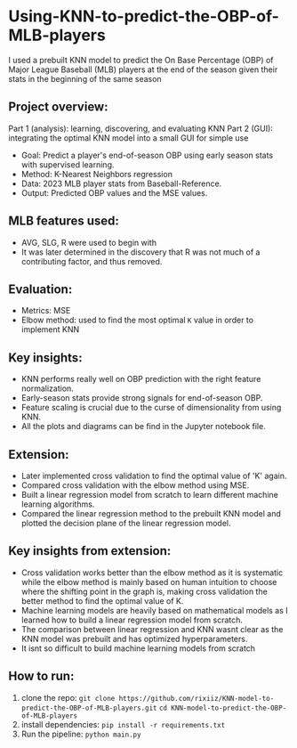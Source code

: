 # Using-KNN-to-predict-the-OBP-of-MLB-players
I used a prebuilt KNN model to predict the On Base Percentage (OBP) of Major League Baseball (MLB) players at the end of the season given their stats in the beginning of the same season

## Project overview: 
Part 1 (analysis): learning, discovering, and evaluating KNN
Part 2 (GUI): integrating the optimal KNN model into a small GUI for simple use

- Goal: Predict a player's end-of-season OBP using early season stats with supervised learning.
- Method: K-Nearest Neighbors regression
- Data: 2023 MLB player stats from Baseball-Reference.
- Output: Predicted OBP values and the MSE values.

## MLB features used:
- AVG, SLG, R were used to begin with
- It was later determined in the discovery that R was not much of a contributing factor, and thus removed.

## Evaluation:
- Metrics: MSE
- Elbow method: used to find the most optimal `K` value in order to implement KNN

## Key insights:
- KNN performs really well on OBP prediction with the right feature normalization.
- Early-season stats provide strong signals for end-of-season OBP.
- Feature scaling is crucial due to the curse of dimensionality from using KNN.
- All the plots and diagrams can be find in the Jupyter notebook file.

## Extension:
- Later implemented cross validation to find the optimal value of 'K' again.
- Compared cross validation with the elbow method using MSE.
- Built a linear regression model from scratch to learn different machine learning algorithms.
- Compared the linear regression method to the prebuilt KNN model and plotted the decision plane of the linear regression model.

## Key insights from extension:
- Cross validation works better than the elbow method as it is systematic while the elbow method is mainly based on human intuition to choose where the shifting point in the graph is, making cross validation the better method to find the optimal value of K.
- Machine learning models are heavily based on mathematical models as I learned how to build a linear regression model from scratch.
- The comparison between linear regression and KNN wasnt clear as the KNN model was prebuilt and has optimized hyperparameters.
- It isnt so difficult to build machine learning models from scratch

## How to run:
1. clone the repo: `git clone https://github.com/rixiiz/KNN-model-to-predict-the-OBP-of-MLB-players.git`   `cd KNN-model-to-predict-the-OBP-of-MLB-players`
2. install dependencies: `pip install -r requirements.txt`
3. Run the pipeline: `python main.py`

